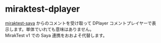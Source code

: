 # miraktest-dplayer

[miraktest-saya](../miraktest-saya) からのコメントを受け取って DPlayer コメントプレイヤーで表示します。単体でいれても意味はありません。<br />
MirakTest v1 での Saya 連携をおおよそ代替します。
